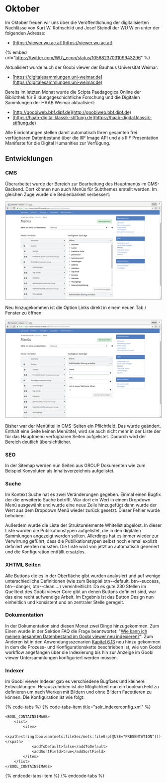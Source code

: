 # Oktober

Im Oktober freuen wir uns über die Veröffentlichung der digitalisierten Nachlässe von Kurt W. Rothschild und Josef Steindl der WU Wien unter der folgenden Adresse:

* [https://viewer.wu.ac.at](https://viewer.wu.ac.at)

{% embed url="https://twitter.com/WU\_econ/status/1056823703109943296" %}



Aktualisiert wurde auch der Goobi viewer der Bauhaus Universität Weimar:

* [https://digitalesammlungen.uni-weimar.de](https://digitalesammlungen.uni-weimar.de)

Bereits im letzten Monat wurde die Scipta Paedagogica Online der Bibliothek für Bildungsgeschichtliche Forschung und die Digitalen Sammlungen der HAAB Weimar aktualisiert:

* [http://goobiweb.bbf.dipf.de](http://goobiweb.bbf.dipf.de)
* [https://haab-digital.klassik-stiftung.de](https://haab-digital.klassik-stiftung.de)

Alle Einrichtungen stellen damit automatisch Ihren gesamten frei verfügbaren Datenbestand über die IIIF Image API und als IIIF Presentation Manifeste für die Digital Humanities zur Verfügung.

## Entwicklungen

### CMS

Überarbeitet wurde der Bereich zur Bearbeitung des Hauptmenüs im CMS-Backend. Dort können nun auch Menüs für Subthemes erstellt werden. Im gleichen Zuge wurde die Bedienbarkeit verbessert: 

![Neues Design f&#xFC;r die Erstellung von Men&#xFC;s](../../.gitbook/assets/2018-10-menue1.png)

Neu hinzugekommen ist die Option Links direkt in einem neuen Tab / Fenster zu öffnen.

![Individuelle Eintr&#xE4;ge k&#xF6;nnen jetzt optional in einem neuen Fenster ge&#xF6;ffnet werden](../../.gitbook/assets/2018-10-menue2.png)

Bisher war der Menütitel in CMS-Seiten ein Pflichtfeld. Das wurde geändert. Enthält eine Seite keinen Menütitel, wird sie auch nicht mehr in der Liste der für das Hauptmenü verfügbaren Seiten aufgelistet. Dadurch wird der Bereich deutlich übersichtlicher.

### SEO

In der Sitemap werden nun Seiten aus GROUP Dokumenten wie zum Beispiel Konvoluten als Inhaltsverzeichnis aufgelistet.

### Suche

Im Kontext Suche hat es zwei Veränderungen gegeben. Einmal einen Bugfix der die erweiterte Suche betrifft. War dort ein Wert in einem Dropdown Menü ausgewählt und wurde eine neue Zeile hinzugefügt dann wurde der Wert aus dem Dropdown Menü wieder zurück gesetzt. Dieser Fehler wurde behoben.

Außerdem wurde die Liste der Strukturelemente Whitelist abgelöst. In dieser Liste wurden die Publikationstypen aufgelistet, die in den digitalen Sammlungen angezeigt werden sollten. Allerdings hat es immer wieder zur Verwirrung geführt, dass die Publikationstypen selbst noch einmal explizit definiert werden mussten. Die Liste wird von jetzt an automatisch generiert und die Konfiguration entfällt ersatzlos.

### XHTML Seiten

Alle Buttons die es in der Oberfläche gibt wurden analysiert und auf wenige unterschiedliche Definitionen \(wie zum Beispiel btn--default, btn--success, btn--danger, btn--clean....\) vereinheitlicht. Da es gute 230 Stellen im Quelltext des Goobi viewer Core gibt an denen Buttons definiert sind, war das eine recht aufwendige Arbeit. Im Ergebnis ist das Button Design nun einheitlich und konsistent und an zentraler Stelle geregelt.

### Dokumentation

In der Dokumentation sind diesen Monat zwei Dinge hinzugekommen. Zum Einen wurde in der Sektion FAQ die Frage beantwortet: "[Wie kann ich meinen gesamten Datenbestand im Goobi viewer neu indexieren?](../../faq.md#wie-kann-ich-meinen-gesamten-datenbestand-im-goobi-viewer-neu-indexieren)". Zum Anderen ist in den Anwendungsszenarien [Kapitel 6.13](../../anwendungsszenarien/6.13-untersammlungen-konfigurieren-und-anzeigen.md) neu hinzu gekommen in dem die Prozess- und Konfigurationskette beschrieben ist, wie von Goobi workflow angefangen über die Indexierung bis hin zur Anzeige im Goobi viewer Untersammlungen konfiguriert werden müssen.

### Indexer

Im Goobi viewer Indexer gab es verschiedene Bugfixes und kleinere Entwicklungen. Herauszuheben ist die Möglichkeit nun ein boolean Feld zu definieren um nach Werken mit Bildern und ohne Bildern Facettieren zu können. Die Konfiguration ist wie folgt:

{% code-tabs %}
{% code-tabs-item title="solr\_indexerconfig.xml" %}
```markup
<BOOL_CONTAINSIMAGE>
    <list>
        <item>
            <xpath>string(boolean(mets:fileSec/mets:fileGrp[@USE="PRESENTATION"]))</xpath>
            <addToDefault>false</addToDefault>
            <addSortField>true</addSortField>
        </item>
    </list>
</BOOL_CONTAINSIMAGE>
```
{% endcode-tabs-item %}
{% endcode-tabs %}

